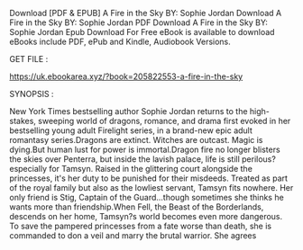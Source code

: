 Download [PDF & EPUB] A Fire in the Sky BY: Sophie Jordan Download A Fire in the Sky BY: Sophie Jordan PDF Download A Fire in the Sky BY: Sophie Jordan Epub Download For Free eBook is available to download eBooks include PDF, ePub and Kindle, Audiobook Versions.

GET FILE :

https://uk.ebookarea.xyz/?book=205822553-a-fire-in-the-sky

SYNOPSIS : 

New York Times bestselling author Sophie Jordan returns to the high-stakes, sweeping world of dragons, romance, and drama first evoked in her bestselling young adult Firelight series, in a brand-new epic adult romantasy series.Dragons are extinct. Witches are outcast. Magic is dying.But human lust for power is immortal.Dragon fire no longer blisters the skies over Penterra, but inside the lavish palace, life is still perilous?especially for Tamsyn. Raised in the glittering court alongside the princesses, it's her duty to be punished for their misdeeds. Treated as part of the royal family but also as the lowliest servant, Tamsyn fits nowhere. Her only friend is Stig, Captain of the Guard...though sometimes she thinks he wants more than friendship.When Fell, the Beast of the Borderlands, descends on her home, Tamsyn?s world becomes even more dangerous. To save the pampered princesses from a fate worse than death, she is commanded to don a veil and marry the brutal warrior. She agrees 
